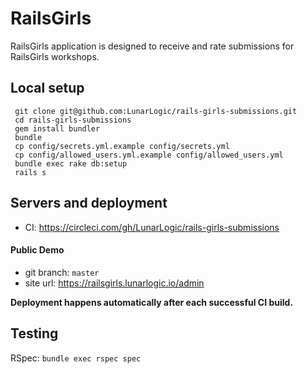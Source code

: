 # RailsGirls

 RailsGirls application is designed to receive and rate submissions for RailsGirls workshops.

## Local setup

     git clone git@github.com:LunarLogic/rails-girls-submissions.git
     cd rails-girls-submissions
     gem install bundler
     bundle
     cp config/secrets.yml.example config/secrets.yml
     cp config/allowed_users.yml.example config/allowed_users.yml
     bundle exec rake db:setup
     rails s
 
## Servers and deployment

 * CI: https://circleci.com/gh/LunarLogic/rails-girls-submissions

#### Public Demo

 * git branch: `master`
 * site url: https://railsgirls.lunarlogic.io/admin

 __Deployment happens automatically after each successful CI build.__

## Testing

 RSpec: ```bundle exec rspec spec```
